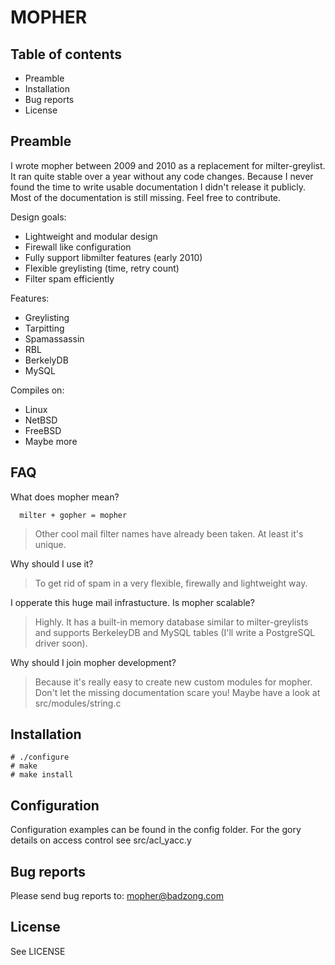 MOPHER
======


Table of contents
-----------------

  * Preamble
  * Installation
  * Bug reports
  * License


Preamble
--------

I wrote mopher between 2009 and 2010 as a replacement for milter-greylist. It
ran quite stable over a year without any code changes. Because I never found
the time to write usable documentation I didn't release it publicly. Most of
the documentation is still missing. Feel free to contribute.


Design goals:

  * Lightweight and modular design
  * Firewall like configuration
  * Fully support libmilter features (early 2010)
  * Flexible greylisting (time, retry count)
  * Filter spam efficiently


Features:

  * Greylisting
  * Tarpitting
  * Spamassassin
  * RBL
  * BerkelyDB
  * MySQL


Compiles on:

  * Linux
  * NetBSD
  * FreeBSD
  * Maybe more


FAQ
---

What does mopher mean?

```
  milter + gopher = mopher
```

> Other cool mail filter names have already been taken. At least it's unique.


Why should I use it?

> To get rid of spam in a very flexible, firewally and lightweight way.


I opperate this huge mail infrastucture. Is mopher scalable?

> Highly. It has a built-in memory database similar to milter-greylists and
> supports BerkeleyDB and MySQL tables (I'll write a PostgreSQL driver soon).


Why should I join mopher development?

> Because it's really easy to create new custom modules for mopher. Don't let
> the missing documentation scare you! Maybe have a look at
> src/modules/string.c


Installation
------------

```
# ./configure
# make
# make install
```


Configuration
-------------

Configuration examples can be found in the config folder.
For the gory details on access control see src/acl_yacc.y


Bug reports
-----------

Please send bug reports to: mopher@badzong.com


License
-------

See LICENSE
